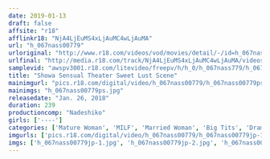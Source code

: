 ```yaml
---
date: 2019-01-13
draft: false
affsite: "r18"
afflinkr18: "NjA4LjEuMS4xLjAuMC4wLjAuMA"
url: "h_067nass00779"
urloriginal: "http://www.r18.com/videos/vod/movies/detail/-/id=h_067nass00779"
urlfinal: "http://media.r18.com/track/NjA4LjEuMS4xLjAuMC4wLjAuMA/videos/vod/movies/detail/-/id=h_067nass00779"
samplevid: "awspv3001.r18.com/litevideo/freepv/h/h_0/h_067nass779/h_067nass779_dmb_w.mp4"
title: "Showa Sensual Theater Sweet Lust Scene"
mainimgurl: "pics.r18.com/digital/video/h_067nass00779/h_067nass00779ps.jpg"
mainimgs: "h_067nass00779ps.jpg"
releasedate: "Jan. 26, 2018"
duration: 239
productioncomp: "Nadeshiko"
girls: ['----']
categories: ['Mature Woman', 'MILF', 'Married Woman', 'Big Tits', 'Drama', 'Over 4 Hours']
imgurls: ['pics.r18.com/digital/video/h_067nass00779/h_067nass00779jp-1.jpg', 'pics.r18.com/digital/video/h_067nass00779/h_067nass00779jp-2.jpg', 'pics.r18.com/digital/video/h_067nass00779/h_067nass00779jp-3.jpg', 'pics.r18.com/digital/video/h_067nass00779/h_067nass00779jp-4.jpg', 'pics.r18.com/digital/video/h_067nass00779/h_067nass00779jp-5.jpg', 'pics.r18.com/digital/video/h_067nass00779/h_067nass00779jp-6.jpg', 'pics.r18.com/digital/video/h_067nass00779/h_067nass00779jp-7.jpg', 'pics.r18.com/digital/video/h_067nass00779/h_067nass00779jp-8.jpg', 'pics.r18.com/digital/video/h_067nass00779/h_067nass00779jp-9.jpg', 'pics.r18.com/digital/video/h_067nass00779/h_067nass00779jp-10.jpg', 'pics.r18.com/digital/video/h_067nass00779/h_067nass00779jp-11.jpg', 'pics.r18.com/digital/video/h_067nass00779/h_067nass00779jp-12.jpg', 'pics.r18.com/digital/video/h_067nass00779/h_067nass00779jp-13.jpg', 'pics.r18.com/digital/video/h_067nass00779/h_067nass00779jp-14.jpg', 'pics.r18.com/digital/video/h_067nass00779/h_067nass00779jp-15.jpg', 'pics.r18.com/digital/video/h_067nass00779/h_067nass00779jp-16.jpg', 'pics.r18.com/digital/video/h_067nass00779/h_067nass00779jp-17.jpg', 'pics.r18.com/digital/video/h_067nass00779/h_067nass00779jp-18.jpg', 'pics.r18.com/digital/video/h_067nass00779/h_067nass00779jp-19.jpg', 'pics.r18.com/digital/video/h_067nass00779/h_067nass00779jp-20.jpg']
imgs: ['h_067nass00779jp-1.jpg', 'h_067nass00779jp-2.jpg', 'h_067nass00779jp-3.jpg', 'h_067nass00779jp-4.jpg', 'h_067nass00779jp-5.jpg', 'h_067nass00779jp-6.jpg', 'h_067nass00779jp-7.jpg', 'h_067nass00779jp-8.jpg', 'h_067nass00779jp-9.jpg', 'h_067nass00779jp-10.jpg', 'h_067nass00779jp-11.jpg', 'h_067nass00779jp-12.jpg', 'h_067nass00779jp-13.jpg', 'h_067nass00779jp-14.jpg', 'h_067nass00779jp-15.jpg', 'h_067nass00779jp-16.jpg', 'h_067nass00779jp-17.jpg', 'h_067nass00779jp-18.jpg', 'h_067nass00779jp-19.jpg', 'h_067nass00779jp-20.jpg']
---
```

